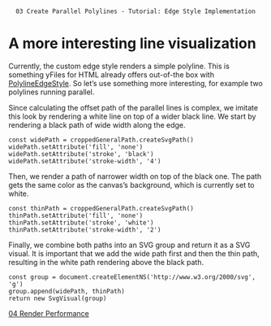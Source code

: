 <!--
 //////////////////////////////////////////////////////////////////////////////
 // @license
 // This file is part of yFiles for HTML 2.6.0.4.
 // Use is subject to license terms.
 //
 // Copyright (c) 2000-2024 by yWorks GmbH, Vor dem Kreuzberg 28,
 // 72070 Tuebingen, Germany. All rights reserved.
 //
 //////////////////////////////////////////////////////////////////////////////
-->
#

      03 Create Parallel Polylines - Tutorial: Edge Style Implementation

# A more interesting line visualization

Currently, the custom edge style renders a simple polyline. This is something yFiles for HTML already offers out-of-the box with [PolylineEdgeStyle](https://docs.yworks.com/yfileshtml/#/api/PolylineEdgeStyle). So let’s use something more interesting, for example two polylines running parallel.

Since calculating the offset path of the parallel lines is complex, we imitate this look by rendering a white line on top of a wider black line. We start by rendering a black path of wide width along the edge.

```
const widePath = croppedGeneralPath.createSvgPath()
widePath.setAttribute('fill', 'none')
widePath.setAttribute('stroke', 'black')
widePath.setAttribute('stroke-width', '4')
```

Then, we render a path of narrower width on top of the black one. The path gets the same color as the canvas’s background, which is currently set to white.

```
const thinPath = croppedGeneralPath.createSvgPath()
thinPath.setAttribute('fill', 'none')
thinPath.setAttribute('stroke', 'white')
thinPath.setAttribute('stroke-width', '2')
```

Finally, we combine both paths into an SVG group and return it as a SVG visual. It is important that we add the wide path first and then the thin path, resulting in the white path rendering above the black path.

```
const group = document.createElementNS('http://www.w3.org/2000/svg', 'g')
group.append(widePath, thinPath)
return new SvgVisual(group)
```

[04 Render Performance](../../tutorial-style-implementation-edge/04-render-performance/)
